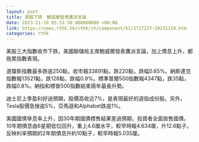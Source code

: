 ```yaml
---
layout: post
title: 美股下跌　鮑威爾發表鷹派言論
date: 2023-11-10 05:53:50.000000000 +08:00
link: https://news.rthk.hk/rthk/ch/component/k2/1727227-20231110.htm
categories: rthk
---
```


美股三大指數收市下跌，美國聯儲局主席鮑威爾發表鷹派言論，加上債息上升，都拖累指數表現。

道瓊斯指數最多跌逾250點，收市報33891點，跌220點，跌幅0.65%。納斯達克指數報13521點，跌128點，跌幅0.9%。標準普爾500指數報4347點，跌35點，跌幅0.8%。納指和標普500指數結束兩年最長升勢。

迪士尼上季盈利好過預期，股價高收近7%，是表現最好的道指成份股。另外，Tesla股價急挫逾5%，亞馬遜和Alphabet跌逾1%。

美國國債孳息率上升，因30年期國債標售結果差過預期，投資者全面拋售國債。10年期債息由6星期低位回升，重上4.6厘水平，較早時報4.634厘，升12.6點子。反映利率預期的2年期債息升約10點子，較早時報5.035厘。
